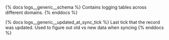 {% docs logs__generic__schema %}
Contains logging tables across different domains.
{% enddocs %}

{% docs logs__generic__updated_at_sync_tick %}
Last tick that the record was updated. Used to figure out old vs new data when syncing
{% enddocs %}
